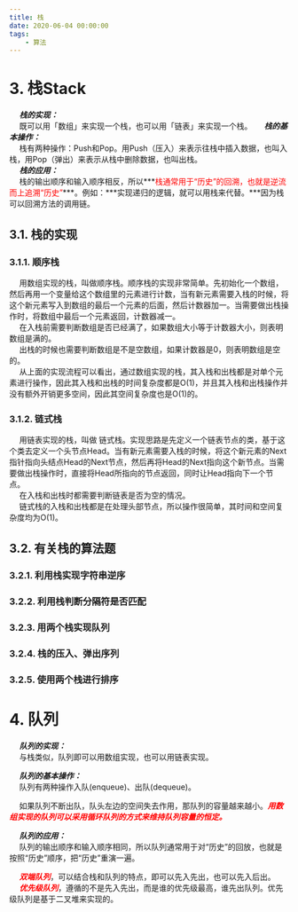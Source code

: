 ```yaml
---
title: 栈
date: 2020-06-04 00:00:00
tags:
    - 算法
---
```



# 3. 栈Stack  
&emsp; ***栈的实现：***  
&emsp; 既可以用「数组」来实现一个栈，也可以用「链表」来实现一个栈。
&emsp; ***栈的基本操作：***  
&emsp; 栈有两种操作：Push和Pop。用Push（压入）来表示往栈中插入数据，也叫入栈，用Pop（弹出）来表示从栈中删除数据，也叫出栈。  
&emsp; ***栈的应用：***  
&emsp; 栈的输出顺序和输入顺序相反，所以***<font color = "red">栈通常用于“历史”的回溯，也就是逆流而上追溯“历史”</font>***。例如：***实现递归的逻辑，就可以用栈来代替。***因为栈可以回溯方法的调用链。  

## 3.1. 栈的实现  
### 3.1.1. 顺序栈  
&emsp; 用数组实现的栈，叫做顺序栈。顺序栈的实现非常简单。先初始化一个数组，然后再用一个变量给这个数组里的元素进行计数，当有新元素需要入栈的时候，将这个新元素写入到数组的最后一个元素的后面，然后计数器加一。当需要做出栈操作时，将数组中最后一个元素返回，计数器减一。  
&emsp; 在入栈前需要判断数组是否已经满了，如果数组大小等于计数器大小，则表明数组是满的。  
&emsp; 出栈的时候也需要判断数组是不是空数组，如果计数器是0，则表明数组是空的。  
&emsp; 从上面的实现流程可以看出，通过数组实现的栈，其入栈和出栈都是对单个元素进行操作，因此其入栈和出栈的时间复杂度都是O(1)，并且其入栈和出栈操作并没有额外开销更多空间，因此其空间复杂度也是O(1)的。  

### 3.1.2. 链式栈  
&emsp; 用链表实现的栈，叫做 链式栈。实现思路是先定义一个链表节点的类，基于这个类去定义一个头节点Head。当有新元素需要入栈的时候，将这个新元素的Next指针指向头结点Head的Next节点，然后再将Head的Next指向这个新节点。当需要做出栈操作时，直接将Head所指向的节点返回，同时让Head指向下一个节点。  
&emsp; 在入栈和出栈时都需要判断链表是否为空的情况。  
&emsp; 链式栈的入栈和出栈都是在处理头部节点，所以操作很简单，其时间和空间复杂度均为O(1)。  

## 3.2. 有关栈的算法题  

### 3.2.1. 利用栈实现字符串逆序  

### 3.2.2. 利用栈判断分隔符是否匹配  

### 3.2.3. 用两个栈实现队列  

### 3.2.4. 栈的压入、弹出序列  

### 3.2.5. 使用两个栈进行排序  


# 4. 队列  
&emsp; ***队列的实现：***  
&emsp; 与栈类似，队列即可以用数组实现，也可以用链表实现。  

&emsp; ***队列的基本操作：***  
&emsp; 队列有两种操作入队(enqueue)、出队(dequeue)。  

&emsp; 如果队列不断出队，队头左边的空间失去作用，那队列的容量越来越小。***<font color = "red">用数组实现的队列可以采用循环队列的方式来维持队列容量的恒定。</font>***  

&emsp; ***队列的应用：***  
&emsp; 队列的输出顺序和输入顺序相同，所以队列通常用于对“历史”的回放，也就是按照“历史”顺序，把“历史”重演一遍。  


&emsp; ***<font color = "red">双端队列</font>***，可以结合栈和队列的特点，即可以先入先出，也可以先入后出。  
&emsp; ***<font color = "red">优先级队列</font>***，遵循的不是先入先出，而是谁的优先级最高，谁先出队列。优先级队列是基于二叉堆来实现的。  


